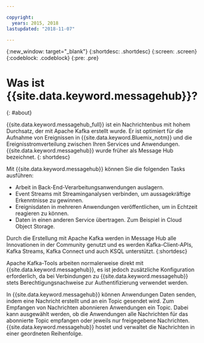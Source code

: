 ```yaml
---

copyright:
  years: 2015, 2018
lastupdated: "2018-11-07"

---
```


{:new_window: target="_blank"}
{:shortdesc: .shortdesc}
{:screen: .screen}
{:codeblock: .codeblock}
{:pre: .pre}

# Was ist {{site.data.keyword.messagehub}}?
{: #about}

{{site.data.keyword.messagehub_full}} ist ein Nachrichtenbus mit hohem Durchsatz, der mit Apache Kafka erstellt wurde. Er ist optimiert für die Aufnahme von Ereignissen in {{site.data.keyword.Bluemix_notm}} und die Ereignisstromverteilung zwischen Ihren Services und Anwendungen. {{site.data.keyword.messagehub}} wurde früher als Message Hub bezeichnet.
{: shortdesc}

Mit {{site.data.keyword.messagehub}} können Sie die folgenden Tasks ausführen:

* Arbeit in Back-End-Verarbeitungsanwendungen auslagern.
* Event Streams mit Streaminganalysen verbinden, um aussagekräftige Erkenntnisse zu gewinnen.
* Ereignisdaten in mehreren Anwendungen veröffentlichen, um in Echtzeit reagieren zu können.
* Daten in einen anderen Service übertragen. Zum Beispiel in Cloud Object Storage.

Durch die Erstellung mit Apache Kafka werden in Message Hub alle Innovationen in der Community genutzt und es werden Kafka-Client-APIs, Kafka Streams, Kafka Connect und auch KSQL unterstützt.
{:shortdesc}

Apache Kafka-Tools arbeiten normalerweise direkt mit {{site.data.keyword.messagehub}}, es ist jedoch zusätzliche Konfiguration erforderlich, da bei Verbindungen zu {{site.data.keyword.messagehub}} stets Berechtigungsnachweise zur Authentifizierung verwendet werden.

In {{site.data.keyword.messagehub}} können Anwendungen Daten senden, indem eine Nachricht erstellt und an ein Topic gesendet wird. Zum Empfangen von Nachrichten abonnieren Anwendungen
ein Topic. Dabei kann ausgewählt werden, ob die Anwendungen alle Nachrichten für das abonnierte Topic empfangen oder jeweils nur freigegebene Nachrichten.
{{site.data.keyword.messagehub}} hostet und verwaltet die Nachrichten in einer geordneten Reihenfolge. 




